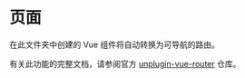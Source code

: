 # 页面

在此文件夹中创建的 Vue 组件将自动转换为可导航的路由。

有关此功能的完整文档，请参阅官方 [unplugin-vue-router](https://github.com/posva/unplugin-vue-router) 仓库。